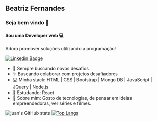 ## Beatriz Fernandes
### Seja bem vindo 👋

#### Sou uma Developer web 💻<br/>
Adoro promover soluções utilizando a programação!<br/>

[![Linkedin Badge](https://img.shields.io/badge/-Beatriz-blue?style=flat-square&logo=Linkedin&logoColor=white&link=https://www.linkedin.com/in/juan-fernandes-7985a6202/)](https://www.linkedin.com/in/juan-fernandes-7985a6202/)

- 🚀   Sempre buscando novos desafios<br/>
- ✨   Buscando colaborar com projetos desafiadores<br/>
- 💻   Minha stack: HTML | CSS | Bootstrap | Mongo DB | JavaScript | JQuery | Node.js<br/>
- 📘 Estudando: React <br/>
- 💬   Sobre mim: Gosto de tecnologias, de pensar em ideias empreendedoras, ver séries e filmes.

<!-- ![Snake animation](https://github.com/Juanfernandess/GuillaumeFalourd/blob/output/github-contribution-grid-snake.svg) -->

![juan's GitHub stats](https://github-readme-stats.vercel.app/api?username=BeatrizFernandes&show_icons=true&theme=radical) [![Top Langs](https://github-readme-stats.vercel.app/api/top-langs/?username=anuraghazra&layout=compact&theme=radical&langs_count=4)](https://github.com/anuraghazra/github-readme-stats)
















